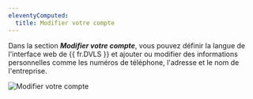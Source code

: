```yaml
---
eleventyComputed:
  title: Modifier votre compte
---
```

Dans la section ***Modifier votre compte***, vous pouvez définir la langue de l'interface web de {{ fr.DVLS }} et ajouter ou modifier des informations personnelles comme les numéros de téléphone, l'adresse et le nom de l'entreprise.

![Modifier votre compte](https://cdnweb.devolutions.net/docs/docs_en_server_ServerOp8019.png)
